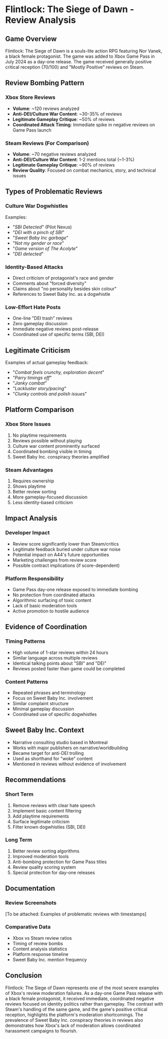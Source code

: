 # Flintlock: The Siege of Dawn - Review Analysis

## Game Overview
Flintlock: The Siege of Dawn is a souls-lite action RPG featuring Nor Vanek, a black female protagonist. The game was added to Xbox Game Pass in July 2024 as a day-one release. The game received generally positive critical reception (70/100) and "Mostly Positive" reviews on Steam.

## Review Bombing Pattern

### Xbox Store Reviews
- **Volume**: ~120 reviews analyzed
- **Anti-DEI/Culture War Content**: ~30-35% of reviews
- **Legitimate Gameplay Critique**: ~50% of reviews
- **Coordinated Attack Timing**: Immediate spike in negative reviews on Game Pass launch

### Steam Reviews (For Comparison)
- **Volume**: ~70 negative reviews analyzed
- **Anti-DEI/Culture War Content**: 1-2 mentions total (~1-3%)
- **Legitimate Gameplay Critique**: ~90% of reviews
- **Review Quality**: Focused on combat mechanics, story, and technical issues

## Types of Problematic Reviews

### Culture War Dogwhistles
Examples:
- "*SBI Detected*" (Pilot Nexus)
- "*DEI with a pinch of SBI*"
- "*Sweet Baby Inc garbage*"
- "*Not my gender or race*"
- "*Game version of The Acolyte*"
- "*DEI detected*"

### Identity-Based Attacks
- Direct criticism of protagonist's race and gender
- Comments about "forced diversity"
- Claims about "no personality besides skin colour"
- References to Sweet Baby Inc. as a dogwhistle

### Low-Effort Hate Posts
- One-line "DEI trash" reviews
- Zero gameplay discussion
- Immediate negative reviews post-release
- Coordinated use of specific terms (SBI, DEI)

## Legitimate Criticism
Examples of actual gameplay feedback:
- "*Combat feels crunchy, exploration decent*"
- "*Parry timings off*"
- "*Janky combat*"
- "*Lackluster story/pacing*"
- "*Clunky controls and polish issues*"

## Platform Comparison

### Xbox Store Issues
1. No playtime requirements
2. Reviews possible without playing
3. Culture war content prominently surfaced
4. Coordinated bombing visible in timing
5. Sweet Baby Inc. conspiracy theories amplified

### Steam Advantages
1. Requires ownership
2. Shows playtime
3. Better review sorting
4. More gameplay-focused discussion
5. Less identity-based criticism

## Impact Analysis

### Developer Impact
- Review score significantly lower than Steam/critics
- Legitimate feedback buried under culture war noise
- Potential impact on A44's future opportunities
- Marketing challenges from review score
- Possible contract implications (if score-dependent)

### Platform Responsibility
- Game Pass day-one release exposed to immediate bombing
- No protection from coordinated attacks
- Algorithmic surfacing of toxic content
- Lack of basic moderation tools
- Active promotion to hostile audience

## Evidence of Coordination

### Timing Patterns
- High volume of 1-star reviews within 24 hours
- Similar language across multiple reviews
- Identical talking points about "SBI" and "DEI"
- Reviews posted faster than game could be completed

### Content Patterns
- Repeated phrases and terminology
- Focus on Sweet Baby Inc. involvement
- Similar complaint structure
- Minimal gameplay discussion
- Coordinated use of specific dogwhistles

## Sweet Baby Inc. Context
- Narrative consulting studio based in Montreal
- Works with major publishers on narrative/worldbuilding
- Became target for anti-DEI trolling
- Used as shorthand for "woke" content
- Mentioned in reviews without evidence of involvement

## Recommendations

### Short Term
1. Remove reviews with clear hate speech
2. Implement basic content filtering
3. Add playtime requirements
4. Surface legitimate criticism
5. Filter known dogwhistles (SBI, DEI)

### Long Term
1. Better review sorting algorithms
2. Improved moderation tools
3. Anti-bombing protection for Game Pass titles
4. Review quality scoring system
5. Special protection for day-one releases

## Documentation

### Review Screenshots
[To be attached: Examples of problematic reviews with timestamps]

### Comparative Data
- Xbox vs Steam review ratios
- Timing of review bombs
- Content analysis statistics
- Platform response timeline
- Sweet Baby Inc. mention frequency

## Conclusion

Flintlock: The Siege of Dawn represents one of the most severe examples of Xbox's review moderation failures. As a day-one Game Pass release with a black female protagonist, it received immediate, coordinated negative reviews focused on identity politics rather than gameplay. The contrast with Steam's handling of the same game, and the game's positive critical reception, highlights the platform's moderation shortcomings. The prevalence of Sweet Baby Inc. conspiracy theories in reviews also demonstrates how Xbox's lack of moderation allows coordinated harassment campaigns to flourish. 